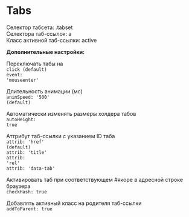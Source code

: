 # Tabs

Селектор табсета: .tabset<br>
Селектора таб-ссылок: a<br>
Класс активной таб-ссылки: active<br>

<strong>Дополнительные настройки:</strong>

Переключать табы на<br>
<code>click (default)</code><br>
<code>event: 'mouseenter'</code><br>

Длительность анимации (мс)<br>
<code>animSpeed: '500' (default)</code><br>
 
Автоматически изменять размеры холдера табов<br>
<code>autoHeight: true</code>
 
Аттрибут таб-ссылки c указанием ID таба<br>
<code>attrib: 'href' (default)</code><br>
<code>attrib: 'title'</code><br>
<code>attrib: 'rel'</code><br>
<code>attrib: 'data-tab'</code><br>
         
Активировать таб при соответствующем #якоре в адресной строке браузера<br>
<code>checkHash: true</code><br>
 
Добавлять активный класс на родителя таб-ссылки<br>
<code>addToParent: true</code>
